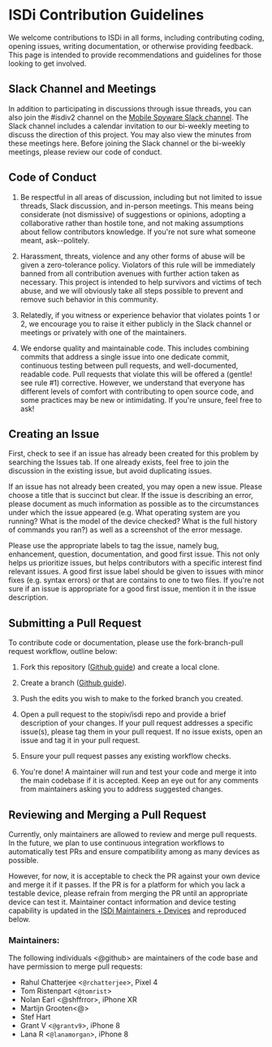 #  ISDi Contribution Guidelines

We welcome contributions to ISDi in all forms, including contributing coding, opening issues, writing documentation, or otherwise providing feedback. This page is intended to provide recommendations and guidelines for those looking to get involved.

## Slack Channel and Meetings

In addition to participating in discussions through issue threads, you can also join the #isdiv2 channel on the [Mobile Spyware Slack channel](mobilespywareproject.slack.com). The Slack channel includes a calendar invitation to our bi-weekly meeting to discuss the direction of this project. You may also view the minutes from these meetings here. Before joining the Slack channel or the bi-weekly meetings, please review our code of conduct.

## Code of Conduct

1) Be respectful in all areas of discussion, including but not limited to issue threads, Slack discussion, and in-person meetings. This means being considerate (not dismissive) of suggestions or opinions, adopting a collaborative rather than hostile tone, and not making assumptions about fellow contributors knowledge. If you're not sure what someone meant, ask--politely.

  
2) Harassment, threats, violence and any other forms of abuse will be given a zero-tolerance policy. Violators of this rule will be immediately banned from all contribution avenues with further action taken as necessary. This project is intended to help survivors and victims of tech abuse, and we will obviously take all steps possible to prevent and remove such behavior in this community.  
  
3) Relatedly, if you witness or experience behavior that violates points 1 or 2, we encourage you to raise it either publicly in the Slack channel or meetings or privately with one of the maintainers.  
  
4) We endorse quality and maintainable code. This includes combining commits that address a single issue into one dedicate commit, continuous testing between pull requests, and well-documented, readable code. Pull requests that violate this will be offered a (gentle! see rule #1) corrective. However, we understand that everyone has different levels of comfort with contributing to open source code, and some practices may be new or intimidating. If you're unsure, feel free to ask!  
  

## Creating an Issue

First, check to see if an issue has already been created for this problem by searching the Issues tab. If one already exists, feel free to join the discussion in the existing issue, but avoid duplicating issues.  
  
If an issue has not already been created, you may open a new issue. Please choose a title that is succinct but clear. If the issue is describing an error, please document as much information as possible as to the circumstances under which the issue appeared (e.g. What operating system are you running? What is the model of the device checked? What is the full history of commands you ran?) as well as a screenshot of the error message.  
  
Please use the appropriate labels to tag the issue, namely bug, enhancement, question, documentation, and good first issue. This not only helps us prioritize issues, but helps contributors with a specific interest find relevant issues. A good first issue label should be given to issues with minor fixes (e.g. syntax errors) or that are contains to one to two files. If you're not sure if an issue is appropriate for a good first issue, mention it in the issue description.

  

## Submitting a Pull Request

To contribute code or documentation, please use the fork-branch-pull request workflow, outline below:  
  
1) Fork this repository ([Github guide](https://docs.github.com/en/get-started/quickstart/contributing-to-projects)) and create a local clone.

2) Create a branch ([Github guide](https://guides.github.com/introduction/flow/)).

3) Push the edits you wish to make to the forked branch you created.

4) Open a pull request to the stopiv/isdi repo and provide a brief description of your changes. If your pull request addresses a specific issue(s), please tag them in your pull request. If no issue exists, open an issue and tag it in your pull request.

5) Ensure your pull request passes any existing workflow checks.  
6) You're done! A maintainer will run and test your code and merge it into the main codebase if it is accepted. Keep an eye out for any comments from maintainers asking you to address suggested changes.

  

## Reviewing and Merging a Pull Request
Currently, only maintainers are allowed to review and merge pull requests. In the future, we plan to use continuous integration workflows to automatically test PRs and ensure compatibility among as many devices as possible. 

However, for now, it is acceptable to check the PR against your own device and merge it if it passes. If the PR is for a platform for which you lack a testable device, please refrain from merging the PR until an appropriate device can test it. Maintainer contact information and device testing capability is updated in the [ISDi Maintainers + Devices](https://docs.google.com/spreadsheets/d/1DpYI9LL-CnPXdjzxUh1r5XYO4f0dVX8XpA5WxziVlUA/edit?usp=sharing) and reproduced below.

### Maintainers:  
The following individuals <@github> are maintainers of the code base and have permission to merge pull requests: 
* Rahul Chatterjee <`@rchatterjee`>, Pixel 4  
* Tom Ristenpart  <`@tomrist`>
* Nolan Earl  <@shffrror>, iPhone XR
* Martijn Grooten<@>  
* Stef Hart
* Grant V <`@grantv9`>, iPhone 8
* Lana R <`@lanamorgan`>, iPhone 8
	
